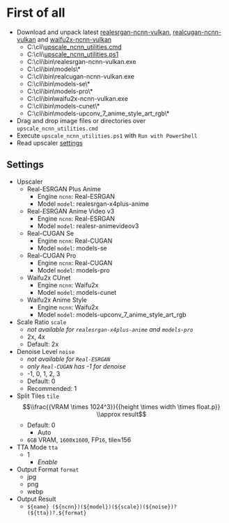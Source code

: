 # First of all

- Download and unpack latest [realesrgan-ncnn-vulkan](https://github.com/xinntao/Real-ESRGAN/releases), [realcugan-ncnn-vulkan](https://github.com/nihui/realcugan-ncnn-vulkan/releases) and [waifu2x-ncnn-vulkan](https://github.com/nihui/waifu2x-ncnn-vulkan/releases)
    - C:\cli\\[upscale_ncnn_utilities.cmd](https://raw.githubusercontent.com/jc3213/batchscript/main/upscale/upscale_ncnn_utilities.cmd)
    - C:\cli\\[upscale_ncnn_utilities.ps1](https://raw.githubusercontent.com/jc3213/batchscript/main/upscale/upscale_ncnn_utilities.ps1)
    - C:\cli\bin\realesrgan-ncnn-vulkan.exe
    - C:\cli\bin\models\\\*
    - C:\cli\bin\realcugan-ncnn-vulkan.exe
    - C:\cli\bin\models-se\\*
    - C:\cli\bin\models-pro\\*
    - C:\cli\bin\waifu2x-ncnn-vulkan.exe
    - C:\cli\bin\models-cunet\\*
    - C:\cli\bin\models-upconv_7_anime_style_art_rgb\\*
- Drag and drop image files or directories over `upscale_ncnn_utilities.cmd`
- Execute `upscale_ncnn_utilities.ps1` with `Run with PowerShell`
- Read upscaler [settings](#Settings)

## Settings
- Upscaler
    - Real-ESRGAN Plus Anime
        - Engine `ncnn`: Real-ESRGAN
        - Model `model`: realesrgan-x4plus-anime
    - Real-ESRGAN Anime Video v3
        - Engine `ncnn`: Real-ESRGAN
        - Model `model`: realesr-animevideov3
    - Real-CUGAN Se
        - Engine `ncnn`: Real-CUGAN
        - Model `model`: models-se
    - Real-CUGAN Pro
        - Engine `ncnn`: Real-CUGAN
        - Model `model`: models-pro
    - Waifu2x CUnet
        - Engine `ncnn`: Waifu2x
        - Model `model`: models-cunet
    - Waifu2x Anime Style
        - Engine `ncnn`: Waifu2x
        - Model `model`: models-upconv_7_anime_style_art_rgb
- Scale Ratio `scale`
    - *not available for `realesrgan-x4plus-anime` and `models-pro`*
    - 2x, 4x
    - Default: 2x
- Denoise Level `noise`
    - *not available for `Real-ESRGAN`*
    - *only `Real-CUGAN` has -1 for denoise*
    - -1, 0, 1, 2, 3
    - Default: 0
    - Recommended: 1
- Split Tiles `tile`
$$\\frac{{VRAM \times 1024^3}}{{height \times width \times float.p}} \\approx result$$
    - Default: 0
        - Auto
    - `6GB` VRAM, `1600`x`1600`, FP`16`, tile≈156
- TTA Mode `tta`
    - 1
        - *Enable*
- Output Format `format`
    - jpg
    - png
    - webp
- Output Result
    - `${name} (${ncnn})(${model})(${scale})(${noise})?(${tta})?.${format}`
